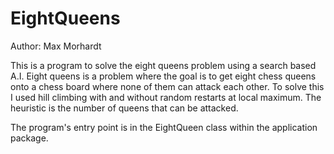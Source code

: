 # EightQueens
Author: Max Morhardt

This is a program to solve the eight queens problem using a search based A.I. Eight queens is a problem where the goal is to get eight chess queens 
onto a chess board where none of them can attack each other. To solve this I used hill climbing with and without random restarts at local maximum. 
The heuristic is the number of queens that can be attacked.

The program's entry point is in the EightQueen class within the application package.
